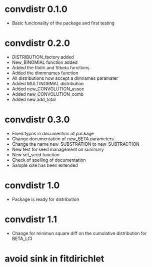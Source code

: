 # convdistr 0.1.0

* Basic funcionality of the package and first testing

# convdistr 0.2.0

* DISTRIBUTION_factory added
* New_BINOMIAL function added
* Added the fitdiri and fitbeta functions
* Added the dimmnames function
* All distributions now accept a dimnames paramater
* Added  MULTINORMAL distribution
* Added new_CONVOLUTION_assoc
* Added new_CONVOLUTION_comb
* Added new add_total

# convdistr 0.3.0
* Fixed typos in documention of package
* Change documentation of new_BETA parameters
* Change the name new_SUBSTRATION to new_SUBTRACTION
* New test for seed management on summary
* New set_seed function
* Check of spelling of documentation
* Sample size has been extended

# convdistr 1.0
* Package is ready for distribution

# convdistr 1.1
* Change for minimun square diff on the cumulative distribution for BETA_LCI
# avoid sink in fitdirichlet